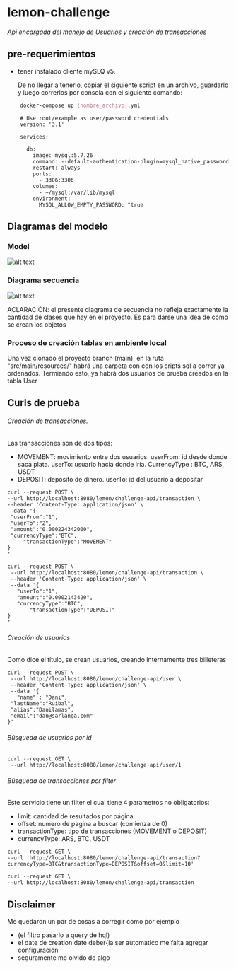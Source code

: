 # lemon-challenge

_Api encargada del manejo de Usuarios y creación de transacciones_

## pre-requerimientos
 * tener instalado cliente mySLQ v5.
   
   De no llegar a tenerlo, copiar el siguiente script en un archivo, guardarlo y luego correrlos por consola con el siguiente comando:  
   
```bash
    docker-compose up [nombre_archivo].yml
```
         
        # Use root/example as user/password credentials
        version: '3.1'

        services:

          db:
            image: mysql:5.7.26
            command: --default-authentication-plugin=mysql_native_password
            restart: always
            ports:
              - 3306:3306    
            volumes:
              - ~/mysql:/var/lib/mysql    
            environment:
              MYSQL_ALLOW_EMPTY_PASSWORD: "true
              
## Diagramas del modelo

### Model 
  ![alt text](https://user-images.githubusercontent.com/8374613/118416500-60276700-b686-11eb-8233-36d0f5e1d398.png)


### Diagrama secuencia
  ![alt text](https://user-images.githubusercontent.com/8374613/118416712-58b48d80-b687-11eb-8af0-302c8a1eaeac.png)
   
   ACLARACIÓN: el presente diagrama de secuencia no refleja exactamente la cantidad de clases que hay en el proyecto. Es para darse una idea de como se crean los objetos
  
   
### Proceso de creación tablas en ambiente local
   
   Una vez clonado el proyecto branch (main), en la ruta "src/main/resources/" habrá una carpeta con con los cripts sql a correr ya ordenados. Termiando esto, ya habrá dos usuarios de prueba creados en la tabla User
   

## Curls de prueba
   
######   Creación de transacciones.

Las transacciones son de dos tipos:
   * MOVEMENT: movimiento entre dos usuarios. userFrom: id desde donde saca plata. userTo: usuario hacia donde iría. CurrencyType : BTC, ARS, USDT
   * DEPOSIT: deposito de dinero. userTo: id del usuario a depositar 
   
   ```curls
   curl --request POST \
  --url http://localhost:8080/lemon/challenge-api/transaction \
  --header 'Content-Type: application/json' \
  --data '{	
    "userFrom":"1",
    "userTo":"2",
    "amount":"0.000224342000",
    "currencyType":"BTC",
		"transactionType":"MOVEMENT"
}
'
```

 ```curls
curl --request POST \
  --url http://localhost:8080/lemon/challenge-api/transaction \
  --header 'Content-Type: application/json' \
  --data '{	
    "userTo":"1",
    "amount":"0.0002143420",
    "currencyType":"BTC",
		"transactionType":"DEPOSIT"
}
'
 ```

###### Creación de usuarios
Como dice el título, se crean usuarios, creando internamente tres billeteras
 ```curls
curl --request POST \
  --url http://localhost:8080/lemon/challenge-api/user \
  --header 'Content-Type: application/json' \
  --data '{
	"name" : "Dani",
  "lastName":"Ruibal",
  "alias":"Danilamas",
  "email":"dan@sarlanga.com"
}'
 ```

###### Búsqueda de usuarios por id

 ```curls
curl --request GET \
  --url http://localhost:8080/lemon/challenge-api/user/1
  ``` 

###### Búsqueda de transacciones por filter
   Este servicio tiene un filter el cual tiene 4 parametros no obligatorios:
   * limit: cantidad de resultados por página
   * offset: numero de pagina a buscar (comienza de 0)
   * transactionType: tipo de transacciones (MOVEMENT o DEPOSIT)
   * currencyType: ARS, BTC, USDT
   
   ```curls
  curl --request GET \
  --url 'http://localhost:8080/lemon/challenge-api/transaction?currencyType=BTC&transactionType=DEPOSIT&offset=0&limit=10'
   ```
   
   ```curls
  curl --request GET \
  --url http://localhost:8080/lemon/challenge-api/transaction
 ```
 
 
 
 ## Disclaimer
 
 Me quedaron un par de cosas a corregir como por ejemplo 
  * (el filtro pasarlo a query de hql)
  * el date de creation date deber{ia ser automatico me falta agregar configuración
  * seguramente me olvido de algo
 
